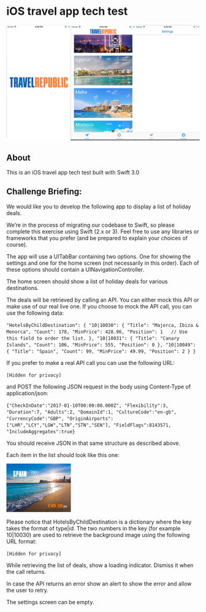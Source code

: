 iOS travel app tech test
========================

![screenshot](https://github.com/JonnyPickard/iOS-travel-app/blob/master/screenshots/screenshotSimulator.png)

About
-----
This is an iOS travel app tech test built with Swift 3.0

Challenge Briefing:
------------------
We would like you to develop the following app to display a list of holiday deals.  

We’re in the process of migrating our codebase to Swift, so please complete this exercise using Swift (2.x or 3). Feel free to use any libraries or frameworks that you prefer (and be prepared to explain your choices of course).  

The app will use a UITabBar containing two options. One for showing the settings and one for the home screen (not necessarily in this order). Each of these options should contain a UINavigationController.   

The home screen should show a list of holiday deals for various destinations.  

The deals will be retrieved by calling an API. You can either mock this API or make use of our real live one. If you choose to mock the API call, you can use the following data:

``
    "HotelsByChildDestination": {
      "10|10030": {
        "Title": "Majorca, Ibiza & Menorca",
        "Count": 178,
        "MinPrice": 428.96,
        "Position": 1   // Use this field to order the list.
      },
      "10|10031": {
        "Title": "Canary Islands",
        "Count": 106,
        "MinPrice": 555,
        "Position": 0
      },
      "10|10049": {
        "Title": "Spain",
        "Count": 99,
        "MinPrice": 49.99,
        "Position": 2
      }
    }
``

If you prefer to make a real API call you can use the following URL:  

``
[Hidden for privacy]
``

and POST the following JSON request in the body using Content-Type of application/json:  

``
{"CheckInDate":"2017-01-10T00:00:00.000Z", "Flexibility":3, "Duration":7, "Adults":2, "DomainId":1, "CultureCode":"en-gb", "CurrencyCode":"GBP", "OriginAirports":["LHR","LCY","LGW","LTN","STN","SEN"], "FieldFlags":8143571, "IncludeAggregates":true}
``

You should receive JSON in that same structure as described above.

Each item in the list should look like this one:

![item](https://github.com/JonnyPickard/iOS-travel-app/blob/master/screenshots/image1.png)

Please notice that HotelsByChildDestination is a dictionary where the key takes the format of type|id. The two numbers in the key (for example 10|10030) are used to retrieve the background image using the following URL format:  

``
[Hidden for privacy]
``

While retrieving the list of deals, show a loading indicator. Dismiss it when the call returns.

In case the API returns an error show an alert to show the error and allow the user to retry.

The settings screen can be empty.
